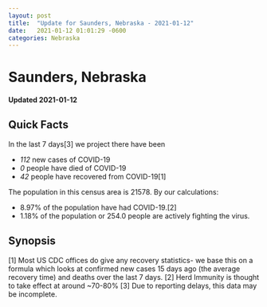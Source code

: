 ```yaml
---
layout: post
title:  "Update for Saunders, Nebraska - 2021-01-12"
date:   2021-01-12 01:01:29 -0600
categories: Nebraska
---
```


# Saunders, Nebraska
#### Updated 2021-01-12

## Quick Facts

In the last 7 days[3] we project there have been
- *112* new cases of COVID-19
- *0* people have died of COVID-19
- *42* people have recovered from COVID-19[1]

The population in this census area is 21578. By our calculations:
- 8.97% of the population have had COVID-19.[2]
- 1.18% of the population or 254.0 people are actively fighting the virus.

## Synopsis




[1] Most US CDC offices do give any recovery statistics- we base this on a formula which looks at confirmed new cases
15 days ago (the average recovery time) and deaths over the last 7 days.
[2] Herd Immunity is thought to take effect at around ~70-80%
[3] Due to reporting delays, this data may be incomplete. 
    